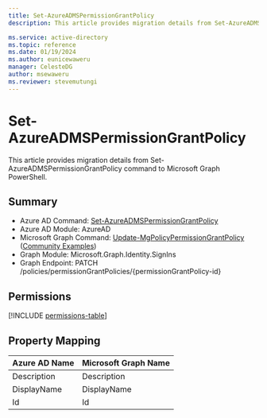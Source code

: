 ```yaml
---
title: Set-AzureADMSPermissionGrantPolicy
description: This article provides migration details from Set-AzureADMSPermissionGrantPolicy command to Microsoft Graph PowerShell.

ms.service: active-directory
ms.topic: reference
ms.date: 01/19/2024
ms.author: eunicewaweru
manager: CelesteDG
author: msewaweru
ms.reviewer: stevemutungi
---
```


# Set-AzureADMSPermissionGrantPolicy

This article provides migration details from Set-AzureADMSPermissionGrantPolicy command to Microsoft Graph PowerShell.

## Summary

+ Azure AD Command: [Set-AzureADMSPermissionGrantPolicy](/powershell/module/azuread/set-azureadmspermissiongrantpolicy)
+ Azure AD Module: AzureAD
+ Microsoft Graph Command: [Update-MgPolicyPermissionGrantPolicy](/powershell/module/microsoft.graph.identity.signins/update-mgpolicypermissiongrantpolicy) ([Community Examples](https://github.com/orgs/msgraph/discussions?discussions_q=Update-MgPolicyPermissionGrantPolicy))
+ Graph Module: Microsoft.Graph.Identity.SignIns
+ Graph Endpoint:  PATCH /policies/permissionGrantPolicies/{permissionGrantPolicy-id}

## Permissions

[!INCLUDE [permissions-table](~/graphref/api-reference/v1.0/includes/permissions/permissiongrantpolicy-update-permissions.md)]

## Property Mapping

|Azure AD Name|Microsoft Graph Name|
|---|---|
|Description|Description|
|DisplayName|DisplayName|
|Id|Id|